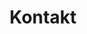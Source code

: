 ---
# An instance of the Contact widget.
# Documentation: https://wowchemy.com/docs/page-builder/
widget: contact

# This file represents a page section.
headless: true

# Order that this section appears on the page.
weight: 10

title: Kontakt
subtitle:

content:
  # Contact (edit or remove options as required)

  email: 
  phone: 
  address:
    street: Herdieckstr. 5b
    city: Datteln
    region: 
    postcode: '45711'
    country: Germany
    country_code: DE
  coordinates:
    latitude: '51.642279947865966'
    longitude: '7.336994169102089'
  directions: 
  office_hours:
  appointment_url:
  #contact_links:
  #  - icon: comments
  #    icon_pack: fas
  #    name: Discuss on Forum
  #    link: 'https://discourse.gohugo.io'

  # Automatically link email and phone or display as text?
  autolink: true

  # Email form provider
  form:
    provider:
    formspree:
      id:
    netlify:
      # Enable CAPTCHA challenge to reduce spam?
      captcha: false

design:
  columns: '1'
---